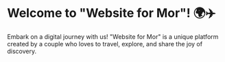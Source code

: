 # Welcome to "Website for Mor"! 🌍✈️

Embark on a digital journey with us! "Website for Mor" is a unique platform created by a couple who loves to travel, explore, and share the joy of discovery.

